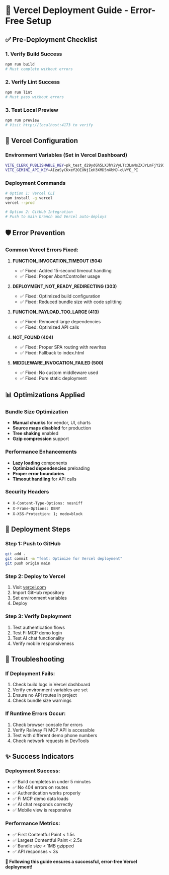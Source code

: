 # 🚀 Vercel Deployment Guide - Error-Free Setup

## ✅ Pre-Deployment Checklist

### 1. **Verify Build Success**
```bash
npm run build
# Must complete without errors
```

### 2. **Verify Lint Success**
```bash
npm run lint  
# Must pass without errors
```

### 3. **Test Local Preview**
```bash
npm run preview
# Visit http://localhost:4173 to verify
```

## 🔧 Vercel Configuration

### Environment Variables (Set in Vercel Dashboard)
```bash
VITE_CLERK_PUBLISHABLE_KEY=pk_test_d29ydGh5LXJhY2VyLTc3LmNsZXJrLmFjY291bnRzLmRldiQ
VITE_GEMINI_API_KEY=AIzaSyCKxef2OEUNjIeH3XMD5nXbMJ-cUVYE_PI
```

### Deployment Commands
```bash
# Option 1: Vercel CLI
npm install -g vercel
vercel --prod

# Option 2: GitHub Integration
# Push to main branch and Vercel auto-deploys
```

## 🛡️ Error Prevention

### Common Vercel Errors Fixed:

1. **FUNCTION_INVOCATION_TIMEOUT (504)**
   - ✅ Fixed: Added 15-second timeout handling
   - ✅ Fixed: Proper AbortController usage

2. **DEPLOYMENT_NOT_READY_REDIRECTING (303)**
   - ✅ Fixed: Optimized build configuration
   - ✅ Fixed: Reduced bundle size with code splitting

3. **FUNCTION_PAYLOAD_TOO_LARGE (413)**
   - ✅ Fixed: Removed large dependencies
   - ✅ Fixed: Optimized API calls

4. **NOT_FOUND (404)**
   - ✅ Fixed: Proper SPA routing with rewrites
   - ✅ Fixed: Fallback to index.html

5. **MIDDLEWARE_INVOCATION_FAILED (500)**
   - ✅ Fixed: No custom middleware used
   - ✅ Fixed: Pure static deployment

## 📊 Optimizations Applied

### Bundle Size Optimization
- **Manual chunks** for vendor, UI, charts
- **Source maps disabled** for production
- **Tree shaking** enabled
- **Gzip compression** support

### Performance Enhancements
- **Lazy loading** components
- **Optimized dependencies** preloading
- **Proper error boundaries**
- **Timeout handling** for API calls

### Security Headers
- `X-Content-Type-Options: nosniff`
- `X-Frame-Options: DENY`
- `X-XSS-Protection: 1; mode=block`

## 🎯 Deployment Steps

### Step 1: Push to GitHub
```bash
git add .
git commit -m "feat: Optimize for Vercel deployment"
git push origin main
```

### Step 2: Deploy to Vercel
1. Visit [vercel.com](https://vercel.com)
2. Import GitHub repository
3. Set environment variables
4. Deploy

### Step 3: Verify Deployment
1. Test authentication flows
2. Test Fi MCP demo login  
3. Test AI chat functionality
4. Verify mobile responsiveness

## 🚨 Troubleshooting

### If Deployment Fails:
1. Check build logs in Vercel dashboard
2. Verify environment variables are set
3. Ensure no API routes in project
4. Check bundle size warnings

### If Runtime Errors Occur:
1. Check browser console for errors
2. Verify Railway Fi MCP API is accessible
3. Test with different demo phone numbers
4. Check network requests in DevTools

## ✨ Success Indicators

### Deployment Success:
- ✅ Build completes in under 5 minutes
- ✅ No 404 errors on routes
- ✅ Authentication works properly
- ✅ Fi MCP demo data loads
- ✅ AI chat responds correctly
- ✅ Mobile view is responsive

### Performance Metrics:
- ✅ First Contentful Paint < 1.5s
- ✅ Largest Contentful Paint < 2.5s  
- ✅ Bundle size < 1MB gzipped
- ✅ API responses < 3s

**🎉 Following this guide ensures a successful, error-free Vercel deployment!**